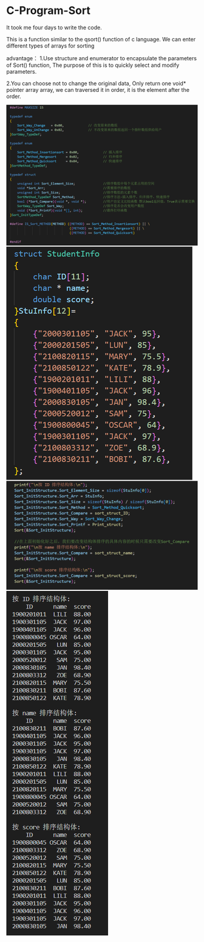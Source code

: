 # C-Program-Sort

It took me four days to write the code.

This is a function similar to the qsort() function of c language. We can enter different types of arrays for sorting

advantage：
1.Use structure and enumerator to encapsulate the parameters of Sort() function, The purpose of this is to quickly select and modify parameters.

2.You can choose not to change the original data, Only return one void* pointer array array, we can traversed it in order, it is the element after the order.

![code of sort.h](https://github.com/COSMICAL-CONTAINER/C-Program-Sort/blob/main/Pic/include.png)
![struct](https://github.com/COSMICAL-CONTAINER/C-Program-Sort/blob/main/Pic/struct.png)
![sort](https://github.com/COSMICAL-CONTAINER/C-Program-Sort/blob/main/Pic/sort.png)
![result](https://github.com/COSMICAL-CONTAINER/C-Program-Sort/blob/main/Pic/result.png)
